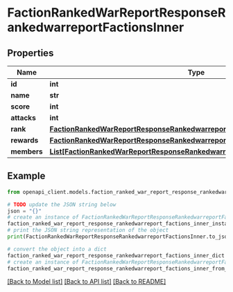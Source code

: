 # FactionRankedWarReportResponseRankedwarreportFactionsInner


## Properties

Name | Type | Description | Notes
------------ | ------------- | ------------- | -------------
**id** | **int** |  | 
**name** | **str** |  | 
**score** | **int** |  | 
**attacks** | **int** |  | 
**rank** | [**FactionRankedWarReportResponseRankedwarreportFactionsInnerRank**](FactionRankedWarReportResponseRankedwarreportFactionsInnerRank.md) |  | 
**rewards** | [**FactionRankedWarReportResponseRankedwarreportFactionsInnerRewards**](FactionRankedWarReportResponseRankedwarreportFactionsInnerRewards.md) |  | 
**members** | [**List[FactionRankedWarReportResponseRankedwarreportFactionsInnerMembersInner]**](FactionRankedWarReportResponseRankedwarreportFactionsInnerMembersInner.md) |  | 

## Example

```python
from openapi_client.models.faction_ranked_war_report_response_rankedwarreport_factions_inner import FactionRankedWarReportResponseRankedwarreportFactionsInner

# TODO update the JSON string below
json = "{}"
# create an instance of FactionRankedWarReportResponseRankedwarreportFactionsInner from a JSON string
faction_ranked_war_report_response_rankedwarreport_factions_inner_instance = FactionRankedWarReportResponseRankedwarreportFactionsInner.from_json(json)
# print the JSON string representation of the object
print(FactionRankedWarReportResponseRankedwarreportFactionsInner.to_json())

# convert the object into a dict
faction_ranked_war_report_response_rankedwarreport_factions_inner_dict = faction_ranked_war_report_response_rankedwarreport_factions_inner_instance.to_dict()
# create an instance of FactionRankedWarReportResponseRankedwarreportFactionsInner from a dict
faction_ranked_war_report_response_rankedwarreport_factions_inner_from_dict = FactionRankedWarReportResponseRankedwarreportFactionsInner.from_dict(faction_ranked_war_report_response_rankedwarreport_factions_inner_dict)
```
[[Back to Model list]](../README.md#documentation-for-models) [[Back to API list]](../README.md#documentation-for-api-endpoints) [[Back to README]](../README.md)


